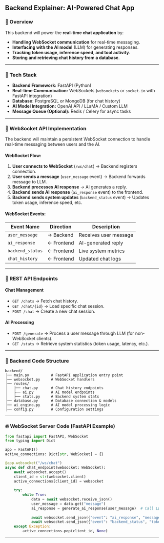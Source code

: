 ## Backend Explainer: AI-Powered Chat App

### 🚀 Overview

This backend will power the **real-time chat application** by:

- **Handling WebSocket communication** for real-time messaging.
- **Interfacing with the AI model** (LLM) for generating responses.
- **Tracking token usage, inference speed, and tool activity**.
- **Storing and retrieving chat history from a database**.

---

### 📌 Tech Stack

- **Backend Framework:** FastAPI (Python)
- **Real-time Communication:** WebSockets (`websockets` or `socket.io` with FastAPI integration)
- **Database:** PostgreSQL or MongoDB (for chat history)
- **AI Model Integration:** OpenAI API / LLaMA / Custom LLM
- **Message Queue (Optional):** Redis / Celery for async tasks

---

### 🔌 WebSocket API Implementation

The backend will maintain a persistent WebSocket connection to handle real-time messaging between users and the AI.

#### WebSocket Flow:

1. **User connects to WebSocket** (`/ws/chat`) → Backend registers connection.
2. **User sends a message** (`user_message` event) → Backend forwards message to LLM.
3. **Backend processes AI response** → AI generates a reply.
4. **Backend sends AI response** (`ai_response` event) to the frontend.
5. **Backend sends system updates** (`backend_status` event) → Updates token usage, inference speed, etc.

#### WebSocket Events:

| Event Name       | Direction  | Description           |
| ---------------- | ---------- | --------------------- |
| `user_message`   | → Backend  | Receives user message |
| `ai_response`    | ← Frontend | AI-generated reply    |
| `backend_status` | ← Frontend | Live system metrics   |
| `chat_history`   | ← Frontend | Updated chat logs     |

---

### 📡 REST API Endpoints

#### Chat Management

- `GET /chats` → Fetch chat history.
- `GET /chat/{id}` → Load specific chat session.
- `POST /chat` → Create a new chat session.

#### AI Processing

- `POST /generate` → Process a user message through LLM (for non-WebSocket clients).
- `GET /stats` → Retrieve system statistics (token usage, latency, etc.).

---

### 📂 Backend Code Structure

```
backend/
│── main.py          # FastAPI application entry point
│── websocket.py     # WebSocket handlers
│── routes/
│   ├── chat.py      # Chat history endpoints
│   ├── ai.py        # AI model endpoints
│   ├── stats.py     # Backend system stats
│── database.py      # Database connection & models
│── ai_engine.py     # AI model processing logic
│── config.py        # Configuration settings
```

---

### 🔥 WebSocket Server Code (FastAPI Example)

```python
from fastapi import FastAPI, WebSocket
from typing import Dict

app = FastAPI()
active_connections: Dict[str, WebSocket] = {}

@app.websocket("/ws/chat")
async def chat_endpoint(websocket: WebSocket):
    await websocket.accept()
    client_id = str(websocket.client)
    active_connections[client_id] = websocket
    
    try:
        while True:
            data = await websocket.receive_json()
            user_message = data.get("message")
            ai_response = generate_ai_response(user_message)  # Call LLM
            
            await websocket.send_json({"event": "ai_response", "message": ai_response})
            await websocket.send_json({"event": "backend_status", "tokens_used": 10, "latency": "150ms"})
    except Exception:
        active_connections.pop(client_id, None)
```

---
